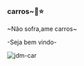 ### carros~🔰⭐

~Não sofra,ame carros~

-Seja bem vindo-


![jdm-car](https://github.com/TaiJDM/TaiJDM/assets/142517912/131b7574-78e0-45f3-b12a-c7a4fa03885e)
